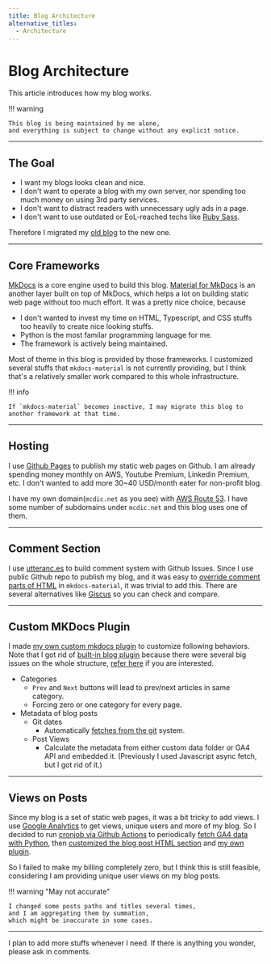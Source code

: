 ```yaml
---
title: Blog Architecture
alternative_titles:
  - Architecture
---
```


# Blog Architecture

This article introduces how my blog works.

!!! warning

    This blog is being maintained by me alone,
    and everything is subject to change without any explicit notice.

---

## The Goal

- I want my blogs looks clean and nice.
- I don't want to operate a blog with my own server, nor spending too much money on using 3rd party services.
- I don't want to distract readers with unnecessary ugly ads in a page.
- I don't want to use outdated or EoL-reached techs like [Ruby Sass](https://sass-lang.com/ruby-sass/).

Therefore I migrated my [old blog](https://github.com/McDic/BlogV1) to the new one.

---

## Core Frameworks

[MkDocs](https://www.mkdocs.org/) is a core engine used to build this blog.
[Material for MkDocs](https://squidfunk.github.io/mkdocs-material/) is an another layer built on top of MkDocs, which helps a lot on building static web page without too much effort.
It was a pretty nice choice, because

- I don't wanted to invest my time on HTML, Typescript, and CSS stuffs too heavily to create nice looking stuffs.
- Python is the most familar programming language for me.
- The framework is actively being maintained.

Most of theme in this blog is provided by those frameworks.
I customized several stuffs that `mkdocs-material` is not currently providing,
but I think that's a relatively smaller work compared to this whole infrastructure.

!!! info

    If `mkdocs-material` becomes inactive, I may migrate this blog to another framework at that time.

---

## Hosting

I use [Github Pages](https://pages.github.com/) to publish my static web pages on Github.
I am already spending money monthly on AWS, Youtube Premium, Linkedin Premium, etc.
I don't wanted to add more 30~40 USD/month eater for non-profit blog.

I have my own domain(`mcdic.net` as you see) with [AWS Route 53](https://aws.amazon.com/route53).
I have some number of subdomains under `mcdic.net` and this blog uses one of them.

---

## Comment Section

I use [utteranc.es](https://utteranc.es) to build comment system with Github Issues.
Since I use public Github repo to publish my blog,
and it was easy to [override comment parts of HTML](https://squidfunk.github.io/mkdocs-material/setup/adding-a-comment-system/) in `mkdocs-material`,
it was trivial to add this.
There are several alternatives like [Giscus](https://github.com/giscus/giscus) so you can check and compare.

---

## Custom MKDocs Plugin

I made [my own custom mkdocs plugin](https://github.com/McDic/BlogV2/tree/master/custom_plugin_blog) to customize following behaviors.
Note that I got rid of [built-in blog plugin](https://squidfunk.github.io/mkdocs-material/plugins/blog/) because there were several big issues on the whole structure, [refer here](https://github.com/squidfunk/mkdocs-material/issues/6647) if you are interested.

- Categories
    - `Prev` and `Next` buttons will lead to prev/next articles in same category.
    - Forcing zero or one category for every page.
- Metadata of blog posts
    - Git dates
        - Automatically [fetches from the git](https://stackoverflow.com/questions/11533199/how-to-find-the-commit-in-which-a-given-file-was-added) system.
    - Post Views
        - Calculate the metadata from either custom data folder or GA4 API and embedded it.
        (Previously I used Javascript async fetch, but I got rid of it.)

---

## Views on Posts

Since my blog is a set of static web pages, it was a bit tricky to add views.
I use [Google Analytics](https://analytics.google.com/) to get views, unique users and more of my blog.
So I decided to run [cronjob via Github Actions](https://docs.github.com/en/actions/using-workflows/events-that-trigger-workflows#schedule) to periodically [fetch GA4 data with Python](https://github.com/googleapis/google-cloud-python/tree/main/packages/google-analytics-data),
then [customized the blog post HTML section](https://squidfunk.github.io/mkdocs-material/customization/#extending-the-theme) and [my own plugin](#custom-mkdocs-plugin).

So I failed to make my billing completely zero, but I think this is still feasible, considering I am providing unique user views on my blog posts.

!!! warning "May not accurate"

    I changed some posts paths and titles several times,
    and I am aggregating them by summation,
    which might be inaccurate in some cases.

---

I plan to add more stuffs whenever I need.
If there is anything you wonder, please ask in comments.
